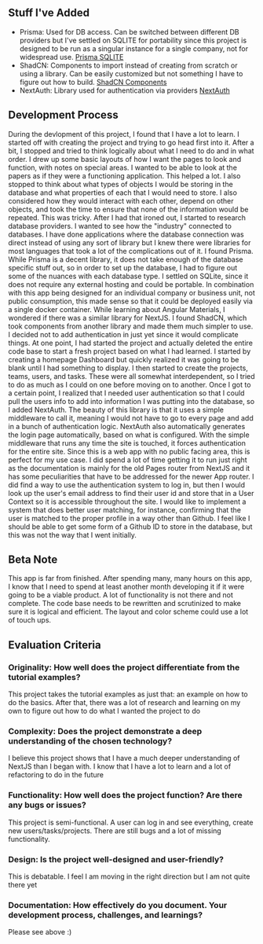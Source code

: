 ## Stuff I've Added

- Prisma: Used for DB access. Can be switched between different DB providers but I've settled on SQLITE for portability since this project is designed to be run as a singular instance for a single company, not for widespread use. [Prisma SQLITE](https://www.prisma.io/docs/orm/overview/databases/sqlite)
- ShadCN: Components to import instead of creating from scratch or using a library. Can be easily customized but not something I have to figure out how to build. [ShadCN Components](https://ui.shadcn.com/docs/components/)
- NextAuth: Library used for authentication via providers [NextAuth](https://next-auth.js.org/)

## Development Process

During the devlopment of this project, I found that I have a lot to learn. I started off with creating the project and trying to go head first into it. After a bit, I stopped and tried to think logically about what I need to do and in what order. I drew up some basic layouts of how I want the pages to look and function, with notes on special areas. I wanted to be able to look at the papers as if they were a functioning application. This helped a lot. I also stopped to think about what types of objects I would be storing in the database and what properties of each that I would need to store. I also considered how they would interact with each other, depend on other objects, and took the time to ensure that none of the information would be repeated. This was tricky. After I had that ironed out, I started to research database providers. I wanted to see how the "industry" connected to databases. I have done applications where the database connection was direct instead of using any sort of library but I knew there were libraries for most languages that took a lot of the complications out of it. I found Prisma. While Prisma is a decent library, it does not take enough of the database specific stuff out, so in order to set up the database, I had to figure out some of the nuances with each database type. I settled on SQLite, since it does not require any external hosting and could be portable. In combination with this app being designed for an individual company or business unit, not public consumption, this made sense so that it could be deployed easily via a single docker container. While learning about Angular Materials, I wondered if there was a similar library for NextJS. I found ShadCN, which took components from another library and made them much simpler to use. I decided not to add authentication in just yet since it would complicate things. At one point, I had started the project and actually deleted the entire code base to start a fresh project based on what I had learned. I started by creating a homepage Dashboard but quickly realized it was going to be blank until I had something to display. I then started to create the projects, teams, users, and tasks. These were all somewhat interdependent, so I tried to do as much as I could on one before moving on to another. Once I got to a certain point, I realized that I needed user authentication so that I could pull the users info to add into information I was putting into the database, so I added NextAuth. The beauty of this library is that it uses a simple middleware to call it, meaning I would not have to go to every page and add in a bunch of authentication logic. NextAuth also automatically generates the login page automatically, based on what is configured. With the simple middleware that runs any time the site is touched, it forces authentication for the entire site. Since this is a web app with no public facing area, this is perfect for my use case. I did spend a lot of time getting it to run just right as the documentation is mainly for the old Pages router from NextJS and it has some peculiarities that have to be addressed for the newer App router. I did find a way to use the authentication system to log in, but then I would look up the user's email address to find their user id and store that in a User Context so it is accessible throughout the site. I would like to implement a system that does better user matching, for instance, confirming that the user is matched to the proper profile in a way other than Github. I feel like I should be able to get some form of a Github ID to store in the database, but this was not the way that I went initially.

## Beta Note

This app is far from finished. After spending many, many hours on this app, I know that I need to spend at least another month developing it if it were going to be a viable product. A lot of functionality is not there and not complete. The code base needs to be rewritten and scrutinized to make sure it is logical and efficient. The layout and color scheme could use a lot of touch ups.

## Evaluation Criteria

### Originality: How well does the project differentiate from the tutorial examples?

This project takes the tutorial examples as just that: an example on how to do the basics. After that, there was a lot of research and learning on my own to figure out how to do what I wanted the project to do

### Complexity: Does the project demonstrate a deep understanding of the chosen technology?

I believe this project shows that I have a much deeper understanding of NextJS than I began with. I know that I have a lot to learn and a lot of refactoring to do in the future

### Functionality: How well does the project function? Are there any bugs or issues?

This project is semi-functional. A user can log in and see everything, create new users/tasks/projects. There are still bugs and a lot of missing functionality.

### Design: Is the project well-designed and user-friendly?

This is debatable. I feel I am moving in the right direction but I am not quite there yet

### Documentation: How effectively do you document. Your development process, challenges, and learnings?

Please see above :)
